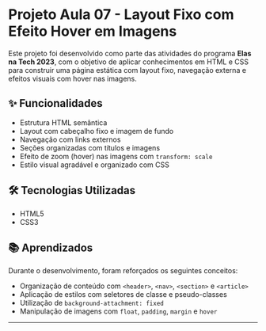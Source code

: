 # Projeto Aula 07 - Layout Fixo com Efeito Hover em Imagens

Este projeto foi desenvolvido como parte das atividades do programa **Elas na Tech 2023**, 
com o objetivo de aplicar conhecimentos em HTML e CSS para construir uma página estática com layout fixo, 
navegação externa e efeitos visuais com hover nas imagens.

## ✨ Funcionalidades

- Estrutura HTML semântica
- Layout com cabeçalho fixo e imagem de fundo
- Navegação com links externos
- Seções organizadas com títulos e imagens
- Efeito de zoom (hover) nas imagens com `transform: scale`
- Estilo visual agradável e organizado com CSS

## 🛠️ Tecnologias Utilizadas

- HTML5
- CSS3

## 📚 Aprendizados

Durante o desenvolvimento, foram reforçados os seguintes conceitos:

- Organização de conteúdo com `<header>`, `<nav>`, `<section>` e `<article>`
- Aplicação de estilos com seletores de classe e pseudo-classes
- Utilização de `background-attachment: fixed` 
- Manipulação de imagens com `float`, `padding`, `margin` e `hover`

---




